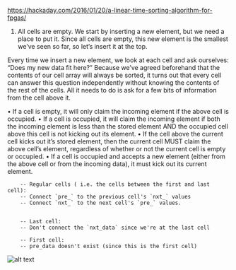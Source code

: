 https://hackaday.com/2016/01/20/a-linear-time-sorting-algorithm-for-fpgas/

1.  All cells are empty. We start by inserting a new element, but we need a place to put it. Since all cells are empty, this new element is the smallest we’ve seen so far, so let’s insert it at the top.

Every time we insert a new element, we look at each cell and ask ourselves: “Does my new data fit here?” Because we’ve agreed beforehand that the contents of our cell array will always be sorted, it turns out that every cell can answer this question independently without knowing the contents of the rest of the cells. All it needs to do is ask for a few bits of information from the cell above it.

•   If a cell is empty, it will only claim the incoming element if the above cell is occupied.
•   If a cell is occupied, it will claim the incoming element if both the incoming element is less than the stored element AND the occupied cell above this cell is not kicking out its element.
•   If the cell above the current cell kicks out it’s stored element, then the current cell MUST claim the above cell’s element, regardless of whether or not the current cell is empty or occupied.
•   If a cell is occupied and accepts a new element (either from the above cell or from the incoming data), it must kick out its current element.


        -- Regular cells ( i.e. the cells between the first and last cell):
        -- Connect `pre_` to the previous cell's `nxt_` values
        -- Connect `nxt_` to the next cell's `pre_` values.


        -- Last cell:
        -- Don't connect the `nxt_data` since we're at the last cell

        -- First cell:
        -- pre_data doesn't exist (since this is the first cell)



![alt text](https://github.com/ "Logo Title Text 1")


